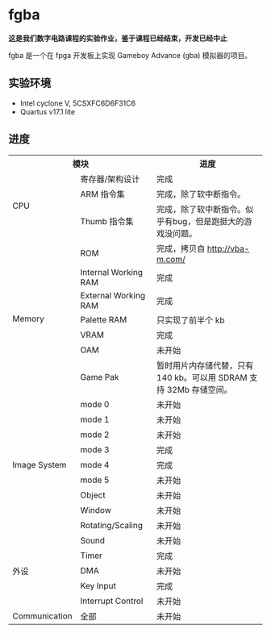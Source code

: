 # fgba

**这是我们数字电路课程的实验作业，鉴于课程已经结束，开发已经中止**  

fgba 是一个在 fpga 开发板上实现 Gameboy Advance (gba) 模拟器的项目。

## 实验环境
- Intel cyclone V, 5CSXFC6D6F31C6
- Quartus v17.1 lite

## 进度

<table>
  <tr>
    <th colspan="2">模块</th>
    <th>进度</th>
  </tr>
  <tr>
    <td rowspan="3"> CPU </td>
    <td> 寄存器/架构设计 </td>
    <td> 完成 </td>
  </tr>
  <tr>
    <td> ARM 指令集 </td>
    <td> 完成，除了软中断指令。 </td>
  </tr>
  <tr>
    <td> Thumb 指令集 </td>
    <td> 完成，除了软中断指令。似乎有bug，但是跑挺大的游戏没问题。</td>
  </tr>
  <tr>
    <td rowspan="7"> Memory </td>
    <td> ROM </td>
    <td> 完成，拷贝自 <a href="http://vba-m.com/"> http://vba-m.com/ </a></td>
  </tr>
  <tr>
    <td> Internal Working RAM </td>
    <td> 完成 </td>
  </tr>
  <tr>
    <td> External Working RAM </td>
    <td> 完成 </td>
  </tr>
  <tr>
    <td> Palette RAM </td>
    <td> 只实现了前半个 kb </td>
  </tr>
  <tr>
    <td> VRAM </td>
    <td> 完成 </td>
  </tr>
  <tr>
    <td> OAM </td>
    <td> 未开始 </td>
  </tr>
  <tr>
    <td> Game Pak </td>
    <td> 暂时用片内存储代替，只有140 kb。可以用 SDRAM 支持 32Mb 存储空间。</td>
  </tr>
  <tr>
    <td rowspan="9"> Image System </td>
    <td> mode 0 </td>
    <td> 未开始 </td>
  </tr>
  <tr>
    <td> mode 1 </td>
    <td> 未开始 </td>
  </tr>
  <tr>
    <td> mode 2 </td>
    <td> 未开始 </td>
  </tr>
  <tr>
    <td> mode 3 </td>
    <td> 完成 </td>
  </tr>
  <tr>
    <td> mode 4 </td>
    <td> 完成 </td>
  </tr>
  <tr>
    <td> mode 5 </td>
    <td> 未开始 </td>
  </tr>
  <tr>
    <td> Object </td>
    <td> 未开始 </td>
  </tr>
  <tr>
    <td> Window </td>
    <td> 未开始 </td>
  </tr>
  <tr>
    <td> Rotating/Scaling </td>
    <td> 未开始 </td>
  </tr>
  <tr>
    <td rowspan="5"> 外设 </td>
    <td> Sound </td>
    <td> 未开始 </td>
  </tr>
  <tr>
    <td> Timer </td>
    <td> 完成 </td>
  </tr>
  <tr>
    <td> DMA </td>
    <td> 未开始 </td>
  </tr>
  <tr>
    <td> Key Input </td>
    <td> 完成 </td>
  </tr>
  <tr>
    <td> Interrupt Control </td>
    <td> 未开始 </td>
  </tr>
  <tr>
    <td rowspan="1"> Communication </td>
    <td> 全部 </td>
    <td> 未开始 </td>
  </tr>
  
</table>
